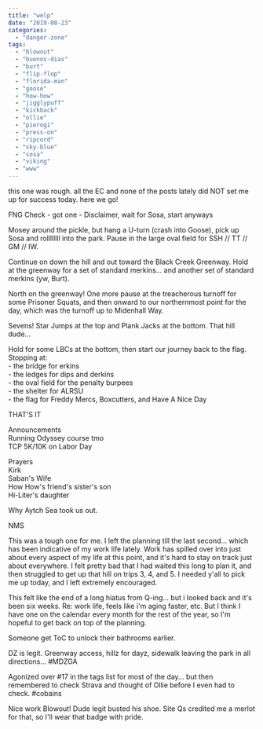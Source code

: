 ```yaml
---
title: "welp"
date: "2019-08-23"
categories: 
  - "danger-zone"
tags: 
  - "blowout"
  - "buenos-dias"
  - "burt"
  - "flip-flop"
  - "florida-man"
  - "goose"
  - "how-how"
  - "jigglypuff"
  - "kickback"
  - "ollie"
  - "pierogi"
  - "press-on"
  - "ripcord"
  - "sky-blue"
  - "sosa"
  - "viking"
  - "www"
---
```


this one was rough. all the EC and none of the posts lately did NOT set me up for success today. here we go!

FNG Check - got one - Disclaimer, wait for Sosa, start anyways

Mosey around the pickle, but hang a U-turn (crash into Goose), pick up Sosa and rollllllll into the park. Pause in the large oval field for SSH // TT // GM // IW.

Continue on down the hill and out toward the Black Creek Greenway. Hold at the greenway for a set of standard merkins... and another set of standard merkins (yw, Burt).

North on the greenway! One more pause at the treacherous turnoff for some Prisoner Squats, and then onward to our northernmost point for the day, which was the turnoff up to Midenhall Way.

Sevens! Star Jumps at the top and Plank Jacks at the bottom. That hill dude...

Hold for some LBCs at the bottom, then start our journey back to the flag. Stopping at:  
\- the bridge for erkins  
\- the ledges for dips and derkins  
\- the oval field for the penalty burpees  
\- the shelter for ALRSU  
\- the flag for Freddy Mercs, Boxcutters, and Have A Nice Day

THAT'S IT

Announcements  
Running Odyssey course tmo  
TCP 5K/10K on Labor Day

Prayers  
Kirk  
Saban's Wife  
How How's friend's sister's son  
Hi-Liter's daughter

Why Aytch Sea took us out.

NMS

This was a tough one for me. I left the planning till the last second... which has been indicative of my work life lately. Work has spilled over into just about every aspect of my life at this point, and it's hard to stay on track just about everywhere. I felt pretty bad that I had waited this long to plan it, and then struggled to get up that hill on trips 3, 4, and 5. I needed y'all to pick me up today, and I left extremely encouraged.

This felt like the end of a long hiatus from Q-ing... but i looked back and it's been six weeks. Re: work life, feels like i'm aging faster, etc. But I think I have one on the calendar every month for the rest of the year, so I'm hopeful to get back on top of the planning.

Someone get ToC to unlock their bathrooms earlier.

DZ is legit. Greenway access, hillz for dayz, sidewalk leaving the park in all directions... #MDZGA

Agonized over #17 in the tags list for most of the day... but then remembered to check Strava and thought of Ollie before I even had to check. #cobains

Nice work Blowout! Dude legit busted his shoe. Site Qs credited me a merlot for that, so I'll wear that badge with pride.
